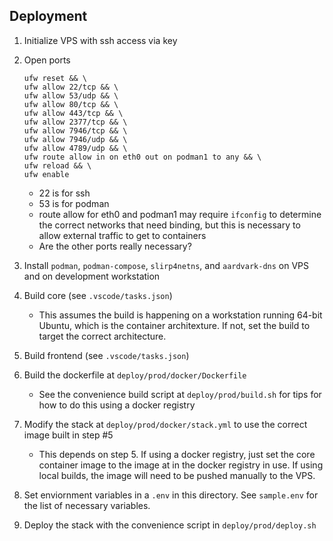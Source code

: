 ## Deployment
1. Initialize VPS with ssh access via key
2. Open ports
    ```
    ufw reset && \
    ufw allow 22/tcp && \
    ufw allow 53/udp && \
    ufw allow 80/tcp && \
    ufw allow 443/tcp && \
    ufw allow 2377/tcp && \
    ufw allow 7946/tcp && \
    ufw allow 7946/udp && \
    ufw allow 4789/udp && \
    ufw route allow in on eth0 out on podman1 to any && \
    ufw reload && \
    ufw enable
    ```
    - 22 is for ssh
    - 53 is for podman
    - route allow for eth0 and podman1 may require `ifconfig` to determine the correct networks that need binding, but this is necessary to allow external traffic to get to containers
    - Are the other ports really necessary?
    
4. Install `podman`, `podman-compose`, `slirp4netns`, and `aardvark-dns` on VPS and on development workstation
5. Build core (see `.vscode/tasks.json`)
    - This assumes the build is happening on a workstation running 64-bit Ubuntu, which is the container architexture. If not, set the build to target the correct architecture.
6. Build frontend (see `.vscode/tasks.json`)
7. Build the dockerfile at `deploy/prod/docker/Dockerfile`
    - See the convenience build script at `deploy/prod/build.sh` for tips for how to do this using a docker registry
8. Modify the stack at `deploy/prod/docker/stack.yml` to use the correct image built in step #5
    - This depends on step 5. If using a docker registry, just set the core container image to the image at in the docker registry in use. If using local builds, the image will need to be pushed manually to the VPS.
9. Set enviornment variables in a `.env` in this directory. See `sample.env` for the list of necessary variables.
10. Deploy the stack with the convenience script in `deploy/prod/deploy.sh`
